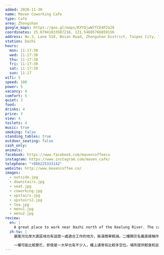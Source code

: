 ```yaml
---
added: 2020-11-30
name: Maven Coworking Cafe
type: Cafe
area: Zhongshan
google_maps: https://goo.gl/maps/KXYQjwW7fCE4P2a28
coordinates: 25.07941033987216, 121.54605766859156
address: No.3, Lane 518, Beian Road, Zhongshan District, Taipei City, Taiwan 10491
station: Dazhi
hours:
  mon: 11-17:30
  wed: 11-17:30
  thu: 11-17:30
  fri: 11-17:30
  sat: 11-17:30
  sun: 11-17
wifi: 5
speed: 100
power: 5
vacancy: 4
comfort: 5
quiet: 3
food: 
drinks: 4
price: 3
view: 4
toilets: 4
music: true
smoking: false
standing_tables: true
outdoor_seating: false
cash_only: 
animals: 
facebook: https://www.facebook.com/mavencoffeeco
instagram: https://www.instagram.com/maven_cafe/
telephone: "+886225333142"
website: http://www.mavencoffee.co/
images:
  - outside.jpg
  - downstairs.jpg
  - seat.jpg
  - coworking.jpg
  - upstairs.jpg
  - upstairs2.jpg
  - tea.jpg
  - menu1.jpg
  - menu2.jpg
review:
  en: |
    A great place to work near Dazhi north of the Keelung River. The cafe feels very modern with a clean and minimal interior. The second floor is called the "coworking space" and has more seating and large worktables. Both floors are suitable for working and there is no extra fee to use the coworking space (minimum order 1 drink). The first floor was quite busy, even in the morning, but there were plenty of seats available upstairs. Both floors have very comfortable chairs, lots of power outlets, and fast WiFi. Good drink selection and some light food and snacks are available as well.
  zh-tw: |
    基隆河北岸大直區域也有這麼一處適合工作的地方，裝潢簡單輕減。二樓開宗名義直接稱作「co-working space」—共享辦公室—任誰也不會錯用這個場所，座位很多也有適合幾個人一起工作的大辦公桌。其實無論一二樓都很適合遠端工作，有舒服的椅子，充足的插座和快速的WiFi體驗，並沒有額外的使用費（低消一杯飲料）。

    一樓可能比較繁忙，即使是一大早也有不少人，樓上通常有比較多空位。場所提供輕食和足夠的飲料選項。
---
```

